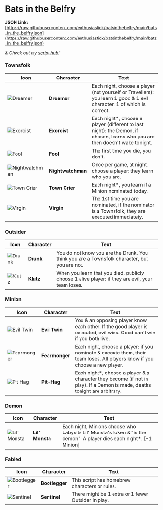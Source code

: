 # Bats in the Belfry

**JSON Link:** [https://raw.githubusercontent.com/enthusiastick/batsinthebelfry/main/bats_in_the_belfry.json](https://raw.githubusercontent.com/enthusiastick/batsinthebelfry/main/bats_in_the_belfry.json)

*& Check out my [script hub](https://botc.eben.games/ "Blood on the Clocktower scripts by eben")!*

### Townsfolk

Icon | Character | Text
--- | --- | ---
![Dreamer](https://wiki.bloodontheclocktower.com/images/f/f2/Icon_dreamer.png) | **Dreamer** | Each night, choose a player (not yourself or Travellers): you learn 1 good & 1 evil character, 1 of which is correct.
![Exorcist](https://wiki.bloodontheclocktower.com/images/c/c2/Icon_exorcist.png) | **Exorcist** | Each night\*, choose a player (different to last night): the Demon, if chosen, learns who you are then doesn't wake tonight.
![Fool](https://wiki.bloodontheclocktower.com/images/d/d9/Icon_fool.png) | **Fool** | The first time you die, you don't.
![Nightwatchman](https://wiki.bloodontheclocktower.com/images/f/f0/Icon_nightwatchman.png) | **Nightwatchman** | Once per game, at night, choose a player: they learn who you are.
![Town Crier](https://wiki.bloodontheclocktower.com/images/e/ef/Icon_towncrier.png) | **Town Crier** | Each night\*, you learn if a Minion nominated today.
![Virgin](https://wiki.bloodontheclocktower.com/images/d/d3/Icon_virgin.png) | **Virgin** | The 1st time you are nominated, if the nominator is a Townsfolk, they are executed immediately.

### Outsider

Icon | Character | Text
--- | --- | ---
![Drunk](https://wiki.bloodontheclocktower.com/images/4/4a/Icon_drunk.png) | **Drunk** | You do not know you are the Drunk. You think you are a Townsfolk character, but you are not.
![Klutz](https://wiki.bloodontheclocktower.com/images/b/bc/Icon_klutz.png) | **Klutz** | When you learn that you died, publicly choose 1 alive player: if they are evil, your team loses.

### Minion

Icon | Character | Text
--- | --- | ---
![Evil Twin](https://wiki.bloodontheclocktower.com/images/f/f4/Icon_eviltwin.png) | **Evil Twin** | You & an opposing player know each other. If the good player is executed, evil wins. Good can't win if you both live.
![Fearmonger](https://wiki.bloodontheclocktower.com/images/1/11/Icon_fearmonger.png) | **Fearmonger** | Each night, choose a player: if you nominate & execute them, their team loses. All players know if you choose a new player.
![Pit Hag](https://wiki.bloodontheclocktower.com/images/6/6b/Icon_pithag.png) | **Pit-Hag** | Each night\*, choose a player & a character they become (if not in play). If a Demon is made, deaths tonight are arbitrary.

### Demon

Icon | Character | Text
--- | --- | ---
![Lil' Monsta](https://wiki.bloodontheclocktower.com/images/c/c3/Icon_lilmonsta.png) | **Lil' Monsta** | Each night, Minions choose who babysits Lil' Monsta's token & "is the demon". A player dies each night\*. [+1 Minion]

### Fabled

Icon | Character | Text
--- | --- | ---
![Bootlegger](https://wiki.bloodontheclocktower.com/images/0/08/Icon_bootlegger.png) | **Bootlegger** | This script has homebrew characters or rules.
![Sentinel](https://wiki.bloodontheclocktower.com/images/d/d4/Icon_sentinel.png) | **Sentinel** | There might be 1 extra or 1 fewer Outsider in play.
